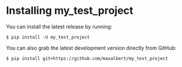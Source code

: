 # Installing my_test_project

You can install the latest release by running:
```
$ pip install -U my_test_project
```

You can also grab the latest development version directly from GitHub:
```
$ pip install git+https://github.com/maxalbert/my_test_project
```
